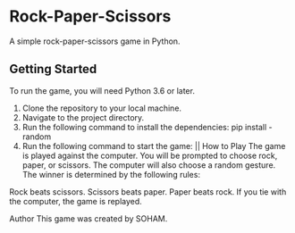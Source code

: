 # Rock-Paper-Scissors

A simple rock-paper-scissors game in Python.

## Getting Started

To run the game, you will need Python 3.6 or later.

1. Clone the repository to your local machine.
2. Navigate to the project directory.
3. Run the following command to install the dependencies:
pip install -random
4.  Run the following command to start the game:
|| How to Play
The game is played against the computer. You will be prompted to choose rock, paper, or scissors. The computer will also choose a random gesture. The winner is determined by the following rules:

Rock beats scissors.
Scissors beats paper.
Paper beats rock.
If you tie with the computer, the game is replayed.

Author
This game was created by SOHAM.
